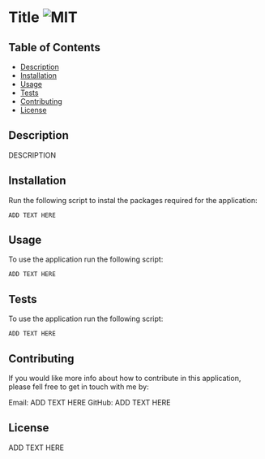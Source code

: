 # Title ![MIT](https://img.shields.io/static/v1?label=<MIT>&message=<License>&color=<Green>)

## Table of Contents

- [Description](#description)
- [Installation](#installation)
- [Usage](#usage)
- [Tests](#tests)
- [Contributing](#contributing)
- [License](#license)

## Description

DESCRIPTION

## Installation

Run the following script to instal the packages required for the application:

```
ADD TEXT HERE
```

## Usage

To use the application run the following script:

```
ADD TEXT HERE
```

## Tests

To use the application run the following script:

```
ADD TEXT HERE
```

## Contributing

If you would like more info about how to contribute in this application, please fell free to get in touch with me by:

Email: ADD TEXT HERE
GitHub: ADD TEXT HERE

## License

ADD TEXT HERE

